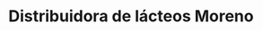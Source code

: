 ---
title: "Distribuidora de lácteos Moreno"
url: /san-mateo-otzacatipan/distribuidora-de-lacteos-moreno/
shop: lácteos
---